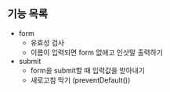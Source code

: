 ## 기능 목록

- form
  - 유효성 검사
  - 이름이 입력되면 form 없애고 인삿말 출력하기
- submit
  - form을 submit할 때 입력값을 받아내기
  - 새로고침 막기 (preventDefault())
